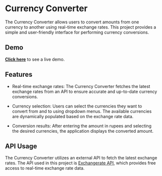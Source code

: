# Currency Converter



The Currency Converter allows users to convert amounts from one currency to another using real-time exchange rates. This project provides a simple and user-friendly interface for performing currency conversions.


## Demo

[**Click here**](https://athxrva07.github.io/Currency-Converter/) to see a live demo.


## Features

- Real-time exchange rates: The Currency Converter fetches the latest exchange rates from an API to ensure accurate and up-to-date currency conversions.

- Currency selection: Users can select the currencies they want to convert from and to using dropdown menus. The available currencies are dynamically populated based on the exchange rate data.

- Conversion results: After entering the amount in rupees and selecting the desired currencies, the application displays the converted amount.


## API Usage

The Currency Converter utilizes an external API to fetch the latest exchange rates. The API used in this project is [Exchangerate API](https://www.exchangerate-api.com/), which provides free access to real-time exchange rate data.
